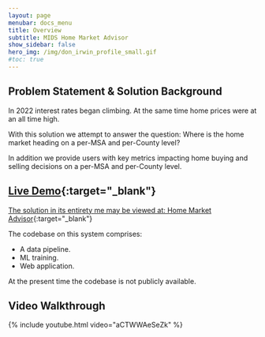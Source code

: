 ```yaml
---
layout: page
menubar: docs_menu
title: Overview
subtitle: MIDS Home Market Advisor
show_sidebar: false
hero_img: /img/don_irwin_profile_small.gif
#toc: true
---
```


## Problem Statement & Solution Background

In 2022 interest rates began climbing.  At the same time home prices were at an all time high.

With this solution we attempt to answer the question:  Where is the home market heading on a per-MSA and per-County level?

In addition we provide users with key metrics impacting home buying and selling decisions on a per-MSA and per-County level.

## [Live Demo](https://mids-home-market-advisor.herokuapp.com/){:target="_blank"}

[The solution in its entirety me may be viewed at: Home Market Advisor](https://mids-home-market-advisor.herokuapp.com/){:target="_blank"}

The codebase on this system comprises:

* A data pipeline.
* ML training.
* Web application.

At the present time the codebase is not publicly available.

## Video Walkthrough

{% include youtube.html video="aCTWWAeSeZk" %}

